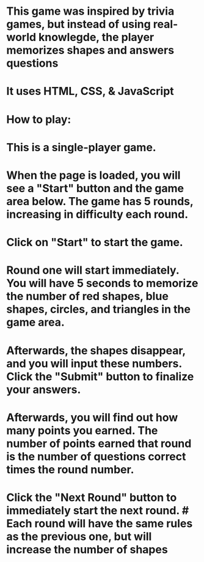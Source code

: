 # This game was inspired by trivia games, but instead of using real-world knowlegde, the player memorizes shapes and answers questions 
# It uses HTML, CSS, & JavaScript
# How to play:
# This is a single-player game.
# When the page is loaded, you will see a "Start" button and the game area below. The game has 5 rounds, increasing in difficulty each round.
# Click on "Start" to start the game.
# Round one will start immediately. You will have 5 seconds to memorize the number of red shapes, blue shapes, circles, and triangles in the game area.
# Afterwards, the shapes disappear, and you will input these numbers. Click the "Submit" button to finalize your answers. 
# Afterwards, you will find out how many points you earned. The number of points earned that round is the number of questions correct times the round number.
# Click the "Next Round" button to immediately start the next round. # Each round will have the same rules as the previous one, but will increase the number of shapes
